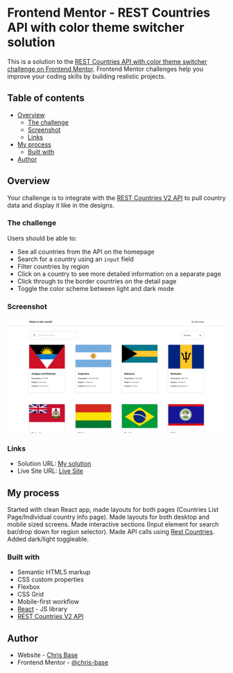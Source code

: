 # Frontend Mentor - REST Countries API with color theme switcher solution

This is a solution to the [REST Countries API with color theme switcher challenge on Frontend Mentor](https://www.frontendmentor.io/challenges/rest-countries-api-with-color-theme-switcher-5cacc469fec04111f7b848ca). Frontend Mentor challenges help you improve your coding skills by building realistic projects.

## Table of contents

- [Overview](#overview)
  - [The challenge](#the-challenge)
  - [Screenshot](#screenshot)
  - [Links](#links)
- [My process](#my-process)
  - [Built with](#built-with)
- [Author](#author)

## Overview

Your challenge is to integrate with the [REST Countries V2 API](https://restcountries.com/#api-endpoints-v2) to pull country data and display it like in the designs.

### The challenge

Users should be able to:

- See all countries from the API on the homepage
- Search for a country using an `input` field
- Filter countries by region
- Click on a country to see more detailed information on a separate page
- Click through to the border countries on the detail page
- Toggle the color scheme between light and dark mode

### Screenshot

![](./public/rest-countries-api-screenshot.png)

### Links

- Solution URL: [My solution](https://www.frontendmentor.io/solutions/rest-countries-api-SkSkjsJN9)
- Live Site URL: [Live Site](https://chris-base.github.io/rest-countries-api-app/)

## My process

Started with clean React app, made layouts for both pages (Countries List Page/Individual country info page). Made layouts for both desktop and mobile sized screens. Made interactive sections (Input element for search bar/drop down for region selector). Made API calls using [Rest Countries](https://restcountries.com/#api-endpoints-v2). Added dark/light toggleable.

### Built with

- Semantic HTML5 markup
- CSS custom properties
- Flexbox
- CSS Grid
- Mobile-first workflow
- [React](https://reactjs.org/) - JS library
- [REST Countries V2 API](https://restcountries.com/#api-endpoints-v2)

## Author

- Website - [Chris Base](https://github.com/chris-base)
- Frontend Mentor - [@chris-base](https://www.frontendmentor.io/profile/chris-base)
